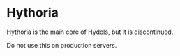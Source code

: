# Hythoria
Hythoria is the main core of Hydols, but it is discontinued.

Do not use this on production servers.
